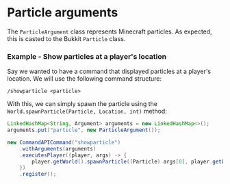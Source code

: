 # Particle arguments

The `ParticleArgument` class represents Minecraft particles. As expected, this is casted to the Bukkit `Particle` class.

<div class="example">

### Example - Show particles at a player's location

Say we wanted to have a command that displayed particles at a player's location. We will use the following command structure:

```
/showparticle <particle>
```

With this, we can simply spawn the particle using the `World.spawnParticle(Particle, Location, int)` method:

```java
LinkedHashMap<String, Argument> arguments = new LinkedHashMap<>();
arguments.put("particle", new ParticleArgument());

new CommandAPICommand("showparticle")
    .withArguments(arguments)
    .executesPlayer((player, args) -> {
        player.getWorld().spawnParticle((Particle) args[0], player.getLocation(), 1);
    })
    .register();
```

</div>